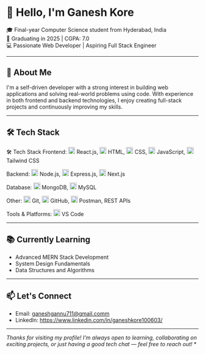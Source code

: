# 👋 Hello, I'm Ganesh Kore

🎓 Final-year Computer Science student from Hyderabad, India  
📅 Graduating in 2025 | CGPA: 7.0  
💻 Passionate Web Developer | Aspiring Full Stack Engineer

---

## 🚀 About Me

I'm a self-driven developer with a strong interest in building web applications and solving real-world problems using code. With experience in both frontend and backend technologies, I enjoy creating full-stack projects and continuously improving my skills.

---

## 🛠️ Tech Stack

🛠️ Tech Stack
Frontend:
<img src="https://cdn.simpleicons.org/react/61DAFB" height="18"/> React.js,
<img src="https://cdn.simpleicons.org/html5/E34F26" height="18"/> HTML,
<img src="https://cdn.simpleicons.org/css3/1572B6" height="18"/> CSS,
<img src="https://cdn.simpleicons.org/javascript/F7DF1E" height="18"/> JavaScript,
<img src="https://cdn.simpleicons.org/tailwindcss/06B6D4" height="18"/> Tailwind CSS

Backend:
<img src="https://cdn.simpleicons.org/nodedotjs/339933" height="18"/> Node.js,
<img src="https://cdn.simpleicons.org/express/000000" height="18"/> Express.js,
<img src="https://cdn.simpleicons.org/nextdotjs/000000" height="18"/> Next.js

Database:
<img src="https://cdn.simpleicons.org/mongodb/47A248" height="18"/> MongoDB,
<img src="https://cdn.simpleicons.org/mysql/4479A1" height="18"/> MySQL

Other:
<img src="https://cdn.simpleicons.org/git/F05032" height="18"/> Git,
<img src="https://cdn.simpleicons.org/github/000000" height="18"/> GitHub,
<img src="https://cdn.simpleicons.org/postman/FF6C37" height="18"/> Postman,
REST APIs

Tools & Platforms:
<img src="https://cdn.simpleicons.org/visualstudiocode/007ACC" height="18"/> VS Code

---

## 📚 Currently Learning

- Advanced MERN Stack Development  
- System Design Fundamentals  
- Data Structures and Algorithms

---

## 📫 Let's Connect

- Email: ganeshgannu711@gmail.comm
- LinkedIn: https://www.linkedin.com/in/ganeshkore100603/

---

*Thanks for visiting my profile! I'm always open to learning, collaborating on exciting projects, or just having a good tech chat — feel free to reach out!*
*
